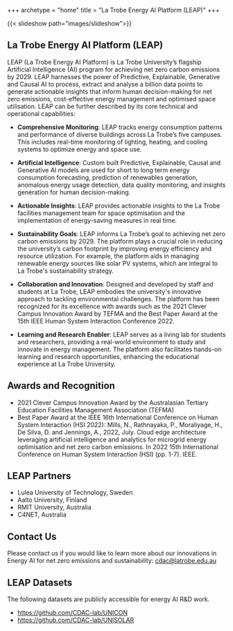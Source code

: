 +++
archetype = "home"
title = "La Trobe Energy AI Platform (LEAP)"
+++

{{< slideshow path="images/slideshow">}}

## La Trobe Energy AI Platform (LEAP)


LEAP (La Trobe Energy AI Platform) is La Trobe University’s flagship Artificial Intelligence (AI) program for achieving net zero carbon emissions by 2029. LEAP harnesses the power of Predictive, Explainable, Generative and Causal AI to process, extract and analyse a billion data points to generate actionable insights that inform human decision-making for net zero emissions, cost-effective energy management and optimised space utilisation. LEAP can be further described by its core technical and operational capabilities: 



- **Comprehensive Monitoring**: LEAP tracks energy consumption patterns and performance of diverse buildings across La Trobe’s five campuses. This includes real-time monitoring of lighting, heating, and cooling systems to optimize energy and space use.

- **Artificial Intelligence**: Custom built Predictive, Explainable, Causal and Generative AI models are used for short to long term energy consumption forecasting, prediction of renewables generation, anomalous energy usage detection, data quality monitoring, and insights generation for human decision-making. 

- **Actionable Insights**: LEAP provides actionable insights to the La Trobe facilities management team for space optimisation and the implementation of energy-saving measures in real time.

- **Sustainability Goals**: LEAP informs La Trobe’s goal to achieving net zero carbon emissions by 2029. The platform plays a crucial role in reducing the university’s carbon footprint by improving energy efficiency and resource utilization. For example, the platform aids in managing renewable energy sources like solar PV systems, which are integral to La Trobe's sustainability strategy.

- **Collaboration and Innovation**: Designed and developed by staff and students at La Trobe, LEAP embodies the university's innovative approach to tackling environmental challenges. The platform has been recognized for its excellence with awards such as the 2021 Clever Campus Innovation Award by TEFMA and the Best Paper Award at the 15th IEEE Human System Interaction Conference 2022.

- **Learning and Research Enabler**: LEAP serves as a living lab for students and researchers, providing a real-world environment to study and innovate in energy management. The platform also facilitates hands-on learning and research opportunities, enhancing the educational experience at La Trobe University.

## Awards and Recognition
- 2021 Clever Campus Innovation Award by the Australasian Tertiary Education Facilities Management Association (TEFMA) 
- Best Paper Award at the IEEE 16th International Conference on Human System Interaction (HSI 2022): Mills, N., Rathnayaka, P., Moraliyage, H., De Silva, D. and Jennings, A., 2022, July. Cloud edge architecture leveraging artificial intelligence and analytics for microgrid energy optimisation and net zero carbon emissions. In 2022 15th International Conference on Human System Interaction (HSI) (pp. 1-7). IEEE.

## LEAP Partners

- Lulea University of Technology, Sweden
- Aalto University, Finland
- RMIT University, Australia
- C4NET, Australia

## Contact Us

Please contact us if you would like to learn more about our innovations in Energy AI for net zero emissions and sustainability: cdac@latrobe.edu.au 


## LEAP Datasets
The following datasets are publicly accessible for energy AI R&D work. 

- https://github.com/CDAC-lab/UNICON
- https://github.com/CDAC-lab/UNISOLAR
